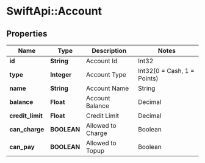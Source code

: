 # SwiftApi::Account

## Properties
Name | Type | Description | Notes
------------ | ------------- | ------------- | -------------
**id** | **String** | Account Id | Int32 | Update Denied. | 
**type** | **Integer** | Account Type | Int32(0 &#x3D; Cash, 1 &#x3D; Points) | Update Denied. | 
**name** | **String** | Account Name | String | Update Denied. | 
**balance** | **Float** | Account Balance | Decimal | Update Denied. | 
**credit_limit** | **Float** | Credit Limit | Decimal | Update Allowed (Cash Account Only). | 
**can_charge** | **BOOLEAN** | Allowed to Charge | Boolean | Update Denied. | 
**can_pay** | **BOOLEAN** | Allowed to Topup | Boolean | Update Denied. | 


